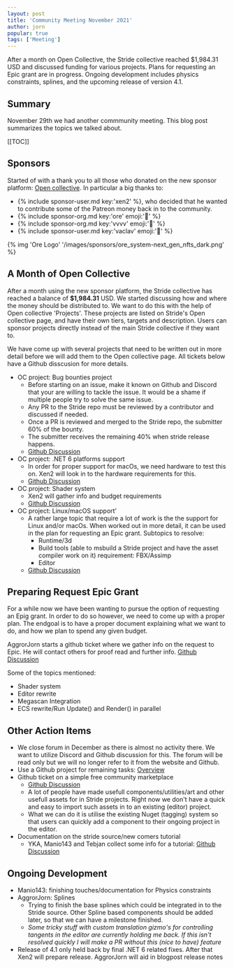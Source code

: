 ```yaml
---
layout: post
title: 'Community Meeting November 2021'
author: jorn
popular: true
tags: ['Meeting']
---
```

After a month on Open Collective, the Stride collective reached $1,984.31 USD and discussed funding for various projects. Plans for requesting an Epic grant are in progress. Ongoing development includes physics constraints, splines, and the upcoming release of version 4.1.
<!-- excerpt -->

## Summary

November 29th we had another commmunity meeting. This blog post summarizes the topics we talked about.

[[TOC]]

## Sponsors

Started of with a thank you to all those who donated on the new sponsor platform: [Open collective](https://opencollective.com/stride3d). In particular a big thanks to:

* {% include sponsor-user.md key:'xen2' %}, who decided that he wanted to contribute some of the Patreon money back in to the community.
* {% include sponsor-org.md key:'ore' emoji:'💎' %}
* {% include sponsor-org.md key:'vvvv' emoji:'🥇' %}
* {% include sponsor-user.md key:'vaclav' emoji:'🥇' %}

{% img 'Ore Logo' '/images/sponsors/ore_system-next_gen_nfts_dark.png' %}

## A Month of Open Collective
After a month using the new sponsor platform, the Stride collective has reached a balance of **$1,984.31** USD. We started discussing how and where the money should be distributed to. We want to do this with the help of Open collective 'Projects'. These projects are listed on Stride's Open collective page, and have their own tiers, targets and description. Users can sponsor projects directly instead of the main Stride collective if they want to.

We have come up with several projects that need to be written out in more detail before we will add them to the Open collective page. All tickets below have a Github disscusion for more details.


* OC project: Bug bounties project
  * Before starting on an issue, make it known on Github and Discord that your are willing to tackle the issue. It would be a shame if multiple people try to solve the same issue.
  * Any PR to the Stride repo must be reviewed by a contributor and discussed if needed.
  * Once a PR is reviewed and merged to the Stride repo, the submitter 60% of the bounty.
  * The submitter receives the remaining 40% when stride release happens.
  * [Github Discussion](https://github.com/stride3d/stride/discussions/1204)
* OC project: .NET 6 platforms support
    * In order for proper support for macOs, we need hardware to test this on. Xen2 will look in to the hardware requirements for this.
    * [Github Discussion](https://github.com/stride3d/stride/discussions/1206)
* OC project: Shader system
    * Xen2 will gather info and budget requirements
    * [Github Discussion](https://github.com/stride3d/stride/discussions/1201)
* OC project: Linux/macOS support'
    * A rather large topic that require a lot of work is the the support for Linux and/or macOs. When worked out in more detail, it can be used in the plan for requesting an Epic grant. Subtopics to resolve:
        * Runtime/3d
        * Build tools (able to msbuild a Stride project and have the asset compiler work on it) requirement:  FBX/Assimp
        * Editor 
    * [Github Discussion](https://github.com/stride3d/stride/discussions/1202)


## Preparing Request Epic Grant
For a while now we have been wanting to pursue the option of requesting an Epig grant. In order to do so however, we need to come up with a proper plan. The endgoal is to have a proper document explaining what we want to do, and how we plan to spend any given budget.

AggrorJorn starts a github ticket where we gather info on the request to Epic. He will contact others for proof read and further info. [Github Discussion](https://github.com/stride3d/stride/discussions/1207)

Some of the topics mentioned:
- Shader system
- Editor rewrite
- Megascan Integration 
- ECS rewrite/Run Update() and Render() in parallel


## Other Action Items
- We close forum in December as there is almost no activity there. We want to utilize Discord and Github discussion for this. The forum will be read only but we will no longer refer to it from the website and Github.
- Use a Github project for remaining tasks: [Overview](https://github.com/orgs/stride3d/projects/3/views/1)
- Github ticket on a simple free community marketplace
    - [Github Discussion](https://github.com/stride3d/stride/issues/1197)
    -  A lot of people have made usefull components/utilities/art and other usefull assets for in Stride projects. Right now we don't have a quick and easy to import such assets in to an existing (editor) project. 
    - What we can do it is utilise the existing Nuget (tagging) system so that users can quickly add a component to their ongoing project in the editor. 
- Documentation on the stride source/new comers tutorial
    - YKA, Manio143 and Tebjan collect some info for a tutorial: [Github Discussion](https://github.com/stride3d/stride/discussions/1211) 


## Ongoing Development
- Manio143: finishing touches/documentation for Physics constraints
- AggrorJorn: Splines
    - Trying to finish the base splines which could be integrated in to the Stride source. Other Spline based components should be added later, so that we can have a milestone finished.
    - *Some tricky stuff with custom translation gizmo's for controlling tangents in the editor are currently holding me back. If this isn't resolved quickly I will make a PR without this (nice to have) feature*
- Release of 4.1 only held back by final .NET 6 related fixes. After that Xen2 will prepare release. AggrorJorn will aid in blogpost release notes
        
